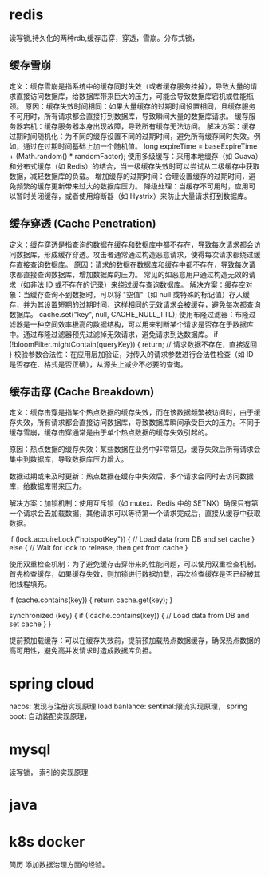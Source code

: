 # redis
 读写锁,持久化的两种rdb,缓存击穿，穿透，雪崩。分布式锁，
 ## 缓存雪崩
 定义：缓存雪崩是指系统中的缓存同时失效（或者缓存服务挂掉），导致大量的请求直接访问数据库，给数据库带来巨大的压力，可能会导致数据库宕机或性能瓶颈。
原因：缓存失效时间相同：如果大量缓存的过期时间设置相同，且缓存服务不可用时，所有请求都会直接打到数据库，导致瞬间大量的数据库请求。
缓存服务器宕机：缓存服务器本身出现故障，导致所有缓存无法访问。
解决方案：缓存过期时间随机化：为不同的缓存设置不同的过期时间，避免所有缓存同时失效。例如，通过在过期时间基础上加一个随机值。
long expireTime = baseExpireTime + (Math.random() * randomFactor);
使用多级缓存：采用本地缓存（如 Guava）和分布式缓存（如 Redis）的结合，当一级缓存失效时可以尝试从二级缓存中获取数据，减轻数据库的负载。
增加缓存的过期时间：合理设置缓存的过期时间，避免频繁的缓存更新带来过大的数据库压力。
降级处理：当缓存不可用时，应用可以暂时关闭缓存，或者使用熔断器（如 Hystrix）来防止大量请求打到数据库。
## 缓存穿透 (Cache Penetration)

定义：缓存穿透是指查询的数据在缓存和数据库中都不存在，导致每次请求都会访问数据库，形成缓存穿透。攻击者通常通过构造恶意请求，使得每次请求都绕过缓存直接查询数据库。
原因：请求的数据在数据库和缓存中都不存在，导致每次请求都直接查询数据库，增加数据库的压力。
常见的如恶意用户通过构造无效的请求（如非法 ID 或不存在的记录）来绕过缓存查询数据库。
解决方案：缓存空对象：当缓存查询不到数据时，可以将 "空值"（如 null 或特殊的标记值）存入缓存，并为其设置短期的过期时间，这样相同的无效请求会被缓存，避免每次都查询数据库。
cache.set("key", null, CACHE_NULL_TTL);
使用布隆过滤器：布隆过滤器是一种空间效率极高的数据结构，可以用来判断某个请求是否存在于数据库中。通过布隆过滤器预先过滤掉无效请求，避免请求到达数据库。
if (!bloomFilter.mightContain(queryKey)) {
    return;  // 请求数据不存在，直接返回
}
校验参数合法性：在应用层加验证，对传入的请求参数进行合法性检查（如 ID 是否存在、格式是否正确），从源头上减少不必要的查询。
## 缓存击穿 (Cache Breakdown)

定义：缓存击穿是指某个热点数据的缓存失效，而在该数据频繁被访问时，由于缓存失效，所有请求都会直接访问数据库，导致数据库瞬间承受巨大的压力。不同于缓存雪崩，缓存击穿通常是由于单个热点数据的缓存失效引起的。

原因：热点数据的缓存失效：某些数据在业务中非常常见，缓存失效后所有请求会集中到数据库，导致数据库压力增大。

数据过期或未及时更新：热点数据在缓存中失效后，多个请求会同时去访问数据库，给数据库带来压力。

解决方案：加锁机制：使用互斥锁（如 mutex、Redis 中的 SETNX）确保只有第一个请求会去加载数据，其他请求可以等待第一个请求完成后，直接从缓存中获取数据。

if (lock.acquireLock("hotspotKey")) {
    // Load data from DB and set cache
} else {
    // Wait for lock to release, then get from cache
}


使用双重检查机制：为了避免缓存击穿带来的性能问题，可以使用双重检查机制。首先检查缓存，如果缓存失效，则加锁进行数据加载，再次检查缓存是否已经被其他线程填充。

if (cache.contains(key)) {
    return cache.get(key);
}

synchronized (key) {
    if (!cache.contains(key)) {
        // Load data from DB and set cache
    }
}


提前预加载缓存：可以在缓存失效前，提前预加载热点数据缓存，确保热点数据的高可用性，避免高并发请求时造成数据库负担。
# spring cloud
nacos: 发现与注册实现原理
load banlance:
sentinal:限流实现原理，
spring boot: 自动装配实现原理，

# mysql 
读写锁，
索引的实现原理

# java

# k8s docker


简历
添加数据治理方面的经验。
